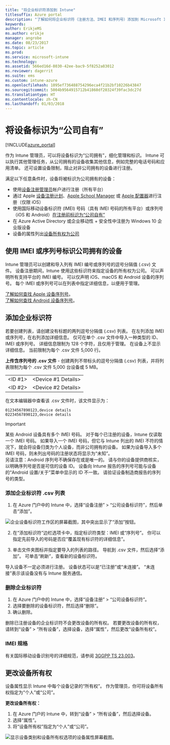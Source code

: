 ```yaml
---
title: "将企业标识符添加到 Intune"
titlesuffix: Azure portal
description: "了解如何将企业标识符（注册方法、IMEI 和序列号）添加到 Microsoft Intune。 \""
keywords: 
author: ErikjeMS
ms.author: erikje
manager: angrobe
ms.date: 08/23/2017
ms.topic: article
ms.prod: 
ms.service: microsoft-intune
ms.technology: 
ms.assetid: 566ed16d-8030-42ee-bac9-5f8252a83012
ms.reviewer: dagerrit
ms.suite: ems
ms.custom: intune-azure
ms.openlocfilehash: 1095ef736488754296eca4f21b2bf10226b43847
ms.sourcegitcommit: 5004b9564915712b41860df20324f39fac3dc27d
ms.translationtype: HT
ms.contentlocale: zh-CN
ms.lasthandoff: 01/03/2018
---
```

# <a name="identify-devices-as-corporate-owned"></a>将设备标识为“公司自有”

[!INCLUDE[azure_portal](./includes/azure_portal.md)]

作为 Intune 管理员，可以将设备标识为“公司拥有”，细化管理和标识。 Intune 可以执行其他管理任务，从公司拥有的设备收集其他信息，例如完整的电话号码和应用清单。 还可设置设备限制，阻止对非公司拥有的设备进行注册。

满足以下任意条件时，设备将被标识为公司拥有的设备：

- 使用[设备注册管理员](device-enrollment-manager-enroll.md)帐户进行注册（所有平台）
- 通过 Apple [设备注册计划](device-enrollment-program-enroll-ios.md)、[Apple School Manager](apple-school-manager-set-up-ios.md) 或 [Apple 配置器](apple-configurator-enroll-ios.md)进行注册（仅限 iOS）
- 使用国际移动设备标识符 (IMEI) 号码（具有 IMEI 号码的所有平台）或序列号（iOS 和 Android）[在注册前标识为“公司自有”](#identify-corporate-owned-devices-with-imei-or-serial-number)
- 在 Azure Active Directory 或企业移动性 + 安全性中注册为 Windows 10 企业版设备
- 设备的属性列出[设备所有权为公司](#change-device-ownership)

## <a name="identify-corporate-owned-devices-with-imei-or-serial-number"></a>使用 IMEI 或序列号标识公司拥有的设备

Intune 管理员可以创建和导入列有 IMEI 编号或序列号的逗号分隔值 (.csv) 文件。 设备注册期间，Intune 使用这些标识符来指定设备的所有权为公司。 可以声明所有支持平台的 IMEI 编号。 可以仅声明 iOS、macOS 和 Android 设备的序列号。 每个 IMEI 或序列号可以在列表中指定详细信息，以便用于管理。

<!-- When you upload serial numbers for company-owned iOS devices, they must be paired with a corporate enrollment profile. Devices must then be enrolled using either Apple’s device enrollment program (DEP) or Apple Configurator to have them appear as company-owned. -->

[了解如何查找 Apple 设备序列号](https://support.apple.com/HT204308)。<br>
[了解如何查找 Android 设备序列号](https://support.google.com/store/answer/3333000)。

## <a name="add-corporate-identifiers"></a>添加企业标识符
若要创建列表，请创建没有标题的两列逗号分隔值 (.csv) 列表。 在左列添加 IMEI 或序列号，在右列添加详细信息。 仅可在单个 .csv 文件中导入一种类型的 ID、IMEI 或序列号。 详细信息限制为 128 个字符，且仅用于管理。 在设备上不显示详细信息。 当前限制为每个 .csv 文件 5,000 行。

**上传含序列号的 .csv 文件** - 创建两列不带标头的逗号分隔值 (.csv) 列表，并将列表限制为每个 .csv 文件 5,000 台设备或 5 MB。

|||
|-|-|
|&lt;ID #1&gt;|&lt;Device #1 Details&gt;|
|&lt;ID #2&gt;|&lt;Device #2 Details&gt;|

在文本编辑器中查看该 .csv 文件时，该文件显示为：

```
01234567890123,device details
02234567890123,device details
```

> [!IMPORTANT]
> 某些 Android 设备具有多个 IMEI 号码。 对于每个已注册的设备，Intune 仅读取一个 IMEI 号码。 如果导入一个 IMEI 号码，但它与 Intune 列出的 IMEI 不符的情况下，就会将设备归类为个人设备，而非公司拥有的设备。 如果为设备导入多个 IMEI 号码，则未列出号码的注册状态将显示为“未知”。<br>
>另请注意：Android 序列号不确保存在或是唯一的。 请与你的设备提供商核实，以明确序列号是否是可信的设备 ID。
>设备向 Intune 报告的序列号可能与设备的“Android 设置/关于”菜单中显示的 ID 不一致。 请验证设备制造商报告的序列号的类型。

### <a name="add-a-csv-list-of-corporate-identifiers"></a>添加企业标识符 .csv 列表

1. 在 Azure 门户中的 Intune 中，选择“设备注册” > “公司设备标识符”，然后单击“添加”。

 ![企业设备标识符工作区的屏幕截图，其中突出显示了“添加”按钮。](./media/add-corp-id.png)

2. 在“添加标识符”边栏选项卡中，指定标识符类型：IMEI 或“序列号”。 你可以指定先前导入的号码是否应“覆盖现有标识符的详细信息”。

3. 单击文件夹图标并指定要导入的列表的路径。 导航到 .csv 文件，然后选择“添加”。 可单击“刷新”，查看新的设备标识符。

导入设备不一定必须进行注册。 设备状态可以是“已注册”或“未连接”。 “未连接”表示该设备没有与 Intune 服务通信。

### <a name="delete-corporate-identifiers"></a>删除企业标识符

1. 在 Azure 门户中的 Intune 中，选择“设备注册” > “公司设备标识符”。
2. 选择要删除的设备标识符，然后选择“删除”。
3. 确认删除。

删除已注册设备的企业标识符不会更改设备的所有权。 若要更改设备的所有权，请转到“设备” > “所有设备”，选择设备，选择“属性”，然后更改“设备所有权”。

### <a name="imei-specifications"></a>IMEI 规格
有关国际移动设备识别号的详细规范，请参阅 [3GGPP TS 23.003](https://portal.3gpp.org/desktopmodules/Specifications/SpecificationDetails.aspx?specificationId=729)。

## <a name="change-device-ownership"></a>更改设备所有权

设备属性显示 Intune 中每个设备记录的“所有权”。 作为管理员，你可将设备所有权指定为“个人”或“公司”。

**更改设备所有权：**
1. 在 Azure 门户的 Intune 中，转到“设备” > “所有设备”，然后选择设备。
3. 选择“属性”。
4. 将“设备所有权”指定为“个人”或“公司”。

  ![显示设备类别和设备所有权选项的设备属性屏幕截图。](./media/device-properties.png)
